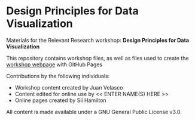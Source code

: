 # Design Principles for Data Visualization
Materials for the Relevant Research workshop: **Design Principles for Data Visualization**  

This repository contains workshop files, as well as files used to create the [workshop webpage](https://scds.github.io/data-visualization-principles/) with GitHub Pages   


Contributions by the following individuals: 
- Workshop content created by  Juan Velasco
- Content edited for online use by << ENTER NAME(S) HERE >> 
- Online pages created by Sil Hamilton


  
All content is made available under a GNU General Public License v3.0.
